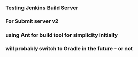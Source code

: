 ### Testing Jenkins Build Server
### For Submit server v2
### using Ant for build tool for simplicity initially
### will probably switch to Gradle in the future - or not